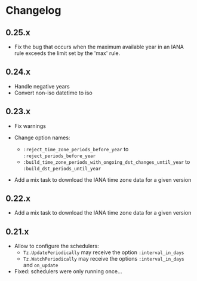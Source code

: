 # Changelog

## 0.25.x

* Fix the bug that occurs when the maximum available year in an IANA rule exceeds
  the limit set by the 'max' rule.

## 0.24.x

* Handle negative years
* Convert non-iso datetime to iso

## 0.23.x

* Fix warnings
* Change option names:
  * `:reject_time_zone_periods_before_year` to<br>
    `:reject_periods_before_year`
  * `:build_time_zone_periods_with_ongoing_dst_changes_until_year` to<br>
    `:build_dst_periods_until_year`

* Add a mix task to download the IANA time zone data for a given version
## 0.22.x

* Add a mix task to download the IANA time zone data for a given version

## 0.21.x

  * Allow to configure the schedulers:
    * `Tz.UpdatePeriodically` may receive the option `:interval_in_days`
    * `Tz.WatchPeriodically` may receive the options `:interval_in_days` and `on_update`
  * Fixed: schedulers were only running once...
